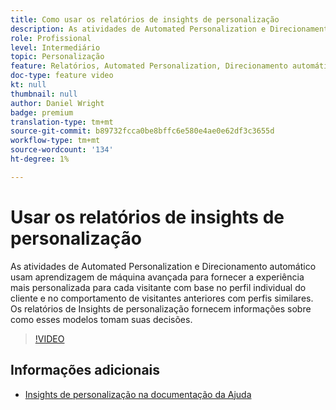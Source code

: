```yaml
---
title: Como usar os relatórios de insights de personalização
description: As atividades de Automated Personalization e Direcionamento automático usam aprendizagem de máquina avançada para fornecer a experiência mais personalizada para cada visitante com base no perfil individual do cliente e no comportamento de visitantes anteriores com perfis similares. Os relatórios de Insights de personalização fornecem informações sobre como esses modelos tomam suas decisões.
role: Profissional
level: Intermediário
topic: Personalização
feature: Relatórios, Automated Personalization, Direcionamento automático
doc-type: feature video
kt: null
thumbnail: null
author: Daniel Wright
badge: premium
translation-type: tm+mt
source-git-commit: b89732fcca0be8bffc6e580e4ae0e62df3c3655d
workflow-type: tm+mt
source-wordcount: '134'
ht-degree: 1%

---
```



# Usar os relatórios de insights de personalização

As atividades de Automated Personalization e Direcionamento automático usam aprendizagem de máquina avançada para fornecer a experiência mais personalizada para cada visitante com base no perfil individual do cliente e no comportamento de visitantes anteriores com perfis similares. Os relatórios de Insights de personalização fornecem informações sobre como esses modelos tomam suas decisões.

>[!VIDEO](https://video.tv.adobe.com/v/25601/?quality=12)

## Informações adicionais

* [Insights de personalização na documentação da Ajuda](https://docs.adobe.com/content/help/en/target/using/reports/insights/personalization-insights-reports.html)